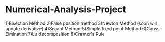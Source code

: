# Numerical-Analysis-Project
1)Bisection Method 
2)False position method 
3)Newton Method (soon will update derivative)
4)Secant Method
5)Simple fixed point Method
6)Gauss Elmination
7)Lu decomposition 
8)Cramer's Rule
